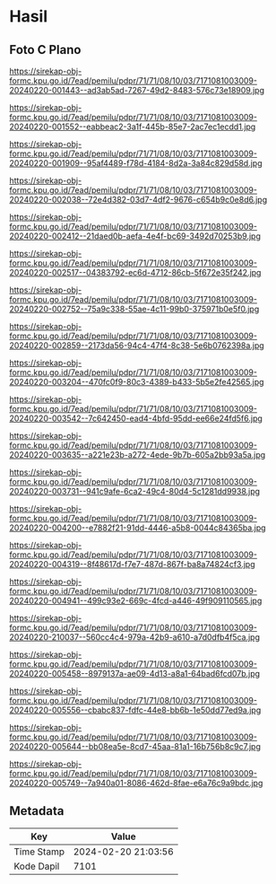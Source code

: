 # Hasil

## Foto C Plano

https://sirekap-obj-formc.kpu.go.id/7ead/pemilu/pdpr/71/71/08/10/03/7171081003009-20240220-001443--ad3ab5ad-7267-49d2-8483-576c73e18909.jpg

https://sirekap-obj-formc.kpu.go.id/7ead/pemilu/pdpr/71/71/08/10/03/7171081003009-20240220-001552--eabbeac2-3a1f-445b-85e7-2ac7ec1ecdd1.jpg

https://sirekap-obj-formc.kpu.go.id/7ead/pemilu/pdpr/71/71/08/10/03/7171081003009-20240220-001909--95af4489-f78d-4184-8d2a-3a84c829d58d.jpg

https://sirekap-obj-formc.kpu.go.id/7ead/pemilu/pdpr/71/71/08/10/03/7171081003009-20240220-002038--72e4d382-03d7-4df2-9676-c654b9c0e8d6.jpg

https://sirekap-obj-formc.kpu.go.id/7ead/pemilu/pdpr/71/71/08/10/03/7171081003009-20240220-002412--21daed0b-aefa-4e4f-bc69-3492d70253b9.jpg

https://sirekap-obj-formc.kpu.go.id/7ead/pemilu/pdpr/71/71/08/10/03/7171081003009-20240220-002517--04383792-ec6d-4712-86cb-5f672e35f242.jpg

https://sirekap-obj-formc.kpu.go.id/7ead/pemilu/pdpr/71/71/08/10/03/7171081003009-20240220-002752--75a9c338-55ae-4c11-99b0-375971b0e5f0.jpg

https://sirekap-obj-formc.kpu.go.id/7ead/pemilu/pdpr/71/71/08/10/03/7171081003009-20240220-002859--2173da56-94c4-47f4-8c38-5e6b0762398a.jpg

https://sirekap-obj-formc.kpu.go.id/7ead/pemilu/pdpr/71/71/08/10/03/7171081003009-20240220-003204--470fc0f9-80c3-4389-b433-5b5e2fe42565.jpg

https://sirekap-obj-formc.kpu.go.id/7ead/pemilu/pdpr/71/71/08/10/03/7171081003009-20240220-003542--7c642450-ead4-4bfd-95dd-ee66e24fd5f6.jpg

https://sirekap-obj-formc.kpu.go.id/7ead/pemilu/pdpr/71/71/08/10/03/7171081003009-20240220-003635--a221e23b-a272-4ede-9b7b-605a2bb93a5a.jpg

https://sirekap-obj-formc.kpu.go.id/7ead/pemilu/pdpr/71/71/08/10/03/7171081003009-20240220-003731--941c9afe-6ca2-49c4-80d4-5c1281dd9938.jpg

https://sirekap-obj-formc.kpu.go.id/7ead/pemilu/pdpr/71/71/08/10/03/7171081003009-20240220-004200--e7882f21-91dd-4446-a5b8-0044c84365ba.jpg

https://sirekap-obj-formc.kpu.go.id/7ead/pemilu/pdpr/71/71/08/10/03/7171081003009-20240220-004319--8f48617d-f7e7-487d-867f-ba8a74824cf3.jpg

https://sirekap-obj-formc.kpu.go.id/7ead/pemilu/pdpr/71/71/08/10/03/7171081003009-20240220-004941--499c93e2-669c-4fcd-a446-49f909110565.jpg

https://sirekap-obj-formc.kpu.go.id/7ead/pemilu/pdpr/71/71/08/10/03/7171081003009-20240220-210037--560cc4c4-979a-42b9-a610-a7d0dfb4f5ca.jpg

https://sirekap-obj-formc.kpu.go.id/7ead/pemilu/pdpr/71/71/08/10/03/7171081003009-20240220-005458--8979137a-ae09-4d13-a8a1-64bad6fcd07b.jpg

https://sirekap-obj-formc.kpu.go.id/7ead/pemilu/pdpr/71/71/08/10/03/7171081003009-20240220-005556--cbabc837-fdfc-44e8-bb6b-1e50dd77ed9a.jpg

https://sirekap-obj-formc.kpu.go.id/7ead/pemilu/pdpr/71/71/08/10/03/7171081003009-20240220-005644--bb08ea5e-8cd7-45aa-81a1-16b756b8c9c7.jpg

https://sirekap-obj-formc.kpu.go.id/7ead/pemilu/pdpr/71/71/08/10/03/7171081003009-20240220-005749--7a940a01-8086-462d-8fae-e6a76c9a9bdc.jpg


## Metadata

| Key        | Value               |
| ---------- | ------------------- |
| Time Stamp | 2024-02-20 21:03:56 |
| Kode Dapil | 7101                |



